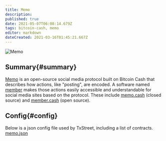```yaml
---
title: Memo
description:
published: true
date: 2021-05-07T06:08:14.679Z
tags: bitcoin-cash, memo
editor: markdown
dateCreated: 2021-03-16T01:45:21.667Z
---
```


![Memo](https://txstreet.com/static/img/singles/house_logos/memo.png)

## Summary{#summary}

[Memo](https://github.com/memberapp/protocol) is an open-source social media protocol built on Bitcoin Cash that describes how actions, like "posting", are encoded. A software named [member](https://github.com/memberapp/memberapp.github.io) makes those actions easily accessible and understandable for social media sites based on the protocol. These include [memo.cash](https://memo.cash/) (closed source) and [member.cash](https://member.cash/) (open source).

## Config{#config}

Below is a json config file used by TxStreet, including a list of contracts. [memo.json](/bitcoincash/houses/memo.json)
